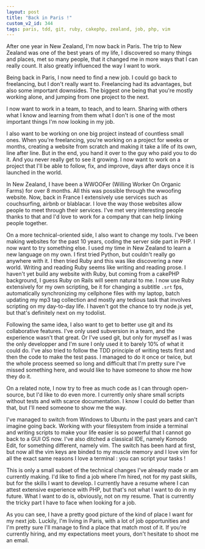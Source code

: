 ```yaml
---
layout: post
title: "Back in Paris !"
custom_v2_id: 344
tags: paris, tdd, git, ruby, cakephp, zealand, job, php, vim
---
```


After one year in New Zealand, I'm now back in Paris. The trip to New Zealand
was one of the best years of my life, I discovered so many things and places,
met so many people, that it changed me in more ways that I can really count.
It also greatly influenced the way I want to work.

Being back in Paris, I now need to find a new job. I could go back to
freelancing, but I don't really want to. Freelancing had its advantages, but
also some important downsides. The biggest one being that you're mostly
working alone, and jumping from one project to the next.

I now want to work in a team, to teach, and to learn. Sharing with others what
I know and learning from them what I don't is one of the most important things
I'm now looking in my job.

I also want to be working on one big project instead of countless small ones.
When you're freelancing, you're working on a project for weeks or months,
creating a website from scratch and making it take a life of its own, line
after line. But in the end, you hand it over to the guy who paid you to do it.
And you never really get to see it growing. I now want to work on a project
that I'll be able to follow, fix, and improve, days after days once it is
launched in the world.

In New Zealand, I have been a WWOOFer (Willing Worker On Organic Farms) for
over 8 months. All this was possible through the wwoofing website. Now, back
in France I extensively use services such as couchsurfing, airbnb or
blablacar. I love the way those websites allow people to meet through their
services. I've met very interesting people thanks to that and I'd love to work
for a company that can help linking people together.

On a more technical-oriented side, I also want to change my tools. I've been
making websites for the past 10 years, coding the server side part in PHP. I
now want to try something else. I used my time in New Zealand to learn a new
language on my own. I first tried Python, but couldn't really go anywhere with
it. I then tried Ruby and this was like discovering a new world. Writing and
reading Ruby seems like writing and reading prose. I haven't yet build any
website with Ruby, but coming from a cakePHP background, I guess Ruby on Rails
will seem natural to me. I now use Ruby extensively for my own scripting, be
it for changing a subtitle `.srt` fps, automatically synchronizing my
cellphone files with my laptop, batch updating my mp3 tag collection and
mostly any tedious task that involves scripting on my day-to-day life. I
haven't got the chance to try node.js yet, but that's definitely next on my
todolist.

Following the same idea, I also want to get to better use git and its
collaborative features. I've only used subversion in a team, and the
experience wasn't that great. Or I've used git, but only for myself as I was
the only developper and I'm sure I only used it to barely 10% of what it could
do. I've also tried to follow the TDD principle of writing tests first and
then the code to make the test pass. I managed to do it once or twice, but the
whole process seemed so long and difficult that I'm pretty sure I've missed
something here, and would like to have someone to show me how they do it.

On a related note, I now try to free as much code as I can through open-
source, but I'd like to do even more. I currently only share small scripts
without tests and with scarce documentation. I know I could do better than
that, but I'll need someone to show me the way.

I've managed to switch from Windows to Ubuntu in the past years and can't
imagine going back. Working with your filesystem from inside a terminal and
writing scripts to make your life easier is so powerful that I cannot go back
to a GUI OS now. I've also ditched a classical IDE, namely Komodo Edit, for
something different, namely vim. The switch has been hard at first, but now
all the vim keys are binded to my muscle memory and I love vim for all the
exact same reasons I love a terminal : you can script your tasks !

This is only a small subset of the technical changes I've already made or am
currently making. I'd like to find a job where I'm hired, not for my past
skills, but for the skills I want to develop. I currently have a resume where
I can attest extensive experience with PHP, but that's not what I want to do
in my future. What I want to do is, obviously, not on my resume. That is
currently the tricky part I have to face when looking for a job.

As you can see, I have a pretty good picture of the kind of place I want for
my next job. Luckily, I'm living in Paris, with a lot of job opportunities and
I'm pretty sure I'll manage to find a place that match most of it. If you're
currently hiring, and my expectations meet yours, don't hesitate to shoot me
an email.